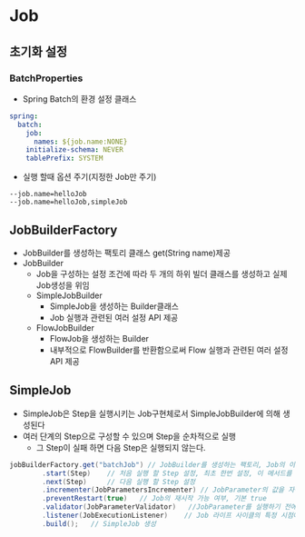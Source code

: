 # Job

## 초기화 설정

### BatchProperties
* Spring Batch의 환경 설정 클래스
```yaml
spring:
  batch:
    job:
      names: ${job.name:NONE}
    initialize-schema: NEVER
    tablePrefix: SYSTEM
```
* 실행 할때 옵션 주기(지정한 Job만 주기)
```shell
--job.name=helloJob
--job.name=helloJob,simpleJob
```

## JobBuilderFactory
* JobBuilder를 생성하는 팩토리 클래스 get(String name)제공
* JobBuilder
  * Job을 구성하는 설정 조건에 따라 두 개의 하위 빌더 클래스를 생성하고 실제 Job생성을 위임
  * SimpleJobBuilder
    * SimpleJob을 생성하는 Builder클래스
    * Job 실행과 관련된 여러 설정 API 제공
  * FlowJobBuilder
    * FlowJob을 생성하는 Builder
    * 내부적으로 FlowBuilder를 반환함으로써 Flow 실행과 관련된 여러 설정 API 제공

## SimpleJob
* SimpleJob은 Step을 실행시키는 Job구현체로서 SimpleJobBuilder에 의해 생성된다
* 여러 단계의 Step으로 구성할 수 있으며 Step을 순차적으로 실행
  * 그 Step이 실패 하면 다음 Step은 실행되지 않는다.
```java
jobBuilderFactory.get("batchJob") // JobBuilder를 생성하는 팩토리, Job의 이름을 매개변수로 받음
        .start(Step)    // 처음 실행 할 Step 설정, 최초 한번 설정, 이 메서드를 실행하면 SimpleJobBuilder 반환
        .next(Step)     // 다음 실행 할 Step 설정
        .incrementer(JobParametersIncrementer) // JobParameter의 값을 자동으로 증가해 주는 JobParametersIncrementer 설정
        .preventRestart(true)   // Job의 재시작 가능 여부, 기본 true
        .validator(JobParameterValidator)   //JobParameter를 실행하기 전에 올바른 구성이 되었는지 검증하는 JobParametersValidator 설정
        .listener(JobExecutionListener)    // Job 라이프 사이클의 특정 시점에 콜백 제공 받도록 JobExecutionListener 설정
        .build();   // SimpleJob 생성
```